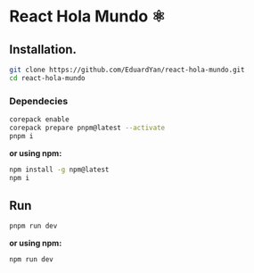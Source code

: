 # React Hola Mundo ⚛️

## Installation.

```bash
git clone https://github.com/EduardYan/react-hola-mundo.git
cd react-hola-mundo
```

### Dependecies

```bash
corepack enable
corepack prepare pnpm@latest --activate
pnpm i
```

**or using npm:**

```bash
npm install -g npm@latest
npm i
```

## Run

```bash
pnpm run dev
```

**or using npm:**

```bash
npm run dev
```
